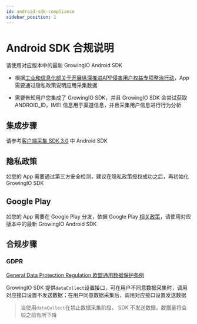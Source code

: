 ```yaml
---
id: android-sdk-compliance
sidebar_position: 1
---
```


# Android SDK 合规说明

请使用对应版本中的最新 GrowingIO Android SDK

* 根据[工业和信息化部关于开展纵深推进APP侵害用户权益专项整治行动](http://www.gov.cn/zhengce/zhengceku/2020-08/02/content_5531975.htm)，App 需要通过隐私政策说明应用采集数据
    
* 需要告知用户您集成了 GrowingIO SDK，并且 GrowingIO SDK 会尝试获取 ANDROID_ID，IMEI 信息用于渠道信息，并且采集用户信息进行行为分析
    

## 集成步骤[](#ji-cheng-bu-zhou)

​请参考[客户端采集 SDK 3.0](https://growingio.github.io/growingio-sdk-docs/docs) 中 Android SDK


## 隐私政策[](#yin-si-zheng-ce)

如您的 App 需要通过第三方安全检测，建议在隐私政策授权成功之后，再初始化 GrowingIO SDK


## Google Play[](#google-play)

如您的 App 需要在 Google Play 分发，依据 Google Play [相关政策](https://support.google.com/googleplay/android-developer/answer/9888379?hl=zh-Hans&ref_topic=9877467#zippy=%2C%E5%B8%B8%E8%A7%81%E8%BF%9D%E8%A7%84%E8%A1%8C%E4%B8%BA%E7%A4%BA%E4%BE%8B)，请使用对应版本中的最新 GrowingIO Android SDK


## 合规步骤[](#he-gui-bu-zhou)


### GDPR[](#gdpr)

​[General Data Protection Regulation 欧盟通用数据保护条例](https://zh.wikipedia.org/wiki/%E6%AD%90%E7%9B%9F%E4%B8%80%E8%88%AC%E8%B3%87%E6%96%99%E4%BF%9D%E8%AD%B7%E8%A6%8F%E7%AF%84)​

GrowingIO SDK 提供`dataCollect`设置接口，可在用户不同意数据采集时，调用对应接口设置不发送数据；在用户同意数据采集后，调用对应接口设置发送数据

> 当使用`dataCollect`在禁止数据采集阶段， SDK 不发送数据，数据量将会较之前有所下降
